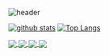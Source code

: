 ![header](https://i.imgur.com/QHIKzgD.png)

<!--
**23carnies/23carnies** is a ✨ _special_ ✨ repository because its `README.md` (this file) appears on your GitHub profile.

Here are some ideas to get you started:
### Hi there 👋

- 🔭 I’m currently working on ...
- 🌱 I’m currently learning ...
- 👯 I’m looking to collaborate on ...
- 🤔 I’m looking for help with ...
- 💬 Ask me about ...
- 📫 How to reach me: ...
- 😄 Pronouns: ...
- ⚡ Fun fact: ...
-->

[![github stats](https://github-readme-stats.vercel.app/api?username=23carnies&show_icons=true&theme=ayu-mirage)](https://github.com/23carnies/github-readme-stats) [![Top Langs](https://github-readme-stats.vercel.app/api/top-langs/?username=23carnies&langs_count=8&show_icons=true&theme=ayu-mirage&layout=compact)](https://github.com/23carnies/github-readme-stats)

<a href="https://github.com/23carnies/MeetYourMakerCoupled">
  <img align="center" src="https://github-readme-stats.vercel.app/api/pin/?username=23carnies&show_icons=true&hide=issues,contribs&theme=ayu-mirage&repo=MeetYourMakerCoupled" />
</a>
<a href="https://github.com/23carnies/bilingue">
  <img align="center" src="https://github-readme-stats.vercel.app/api/pin/?username=23carnies&repo=bilingue&theme=ayu-mirage" />
</a>
<a href="https://github.com/23carnies/Tic_Tac_Toe">
  <img align="center" src="https://github-readme-stats.vercel.app/api/pin/?username=23carnies&repo=Tic_Tac_Toe&theme=ayu-mirage" />
</a>
<a href="https://github.com/23carnies/psychedelicRoulette">
  <img align="center" src="https://github-readme-stats.vercel.app/api/pin/?username=23carnies&repo=psychedelicRoulette&theme=ayu-mirage" />
</a>





